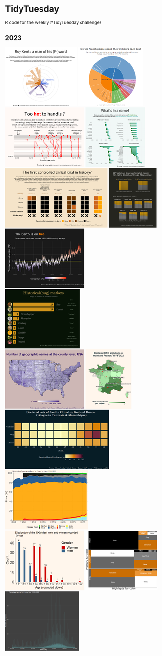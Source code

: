 # TidyTuesday

R code for the weekly #TidyTuesday challenges

## 2023

<img src="https://github.com/Haclio/TidyTuesday/blob/main/2023/2023-W39/roykent.png?raw=true" height = 195pt title="Roy Kent's f-cks - week 39"> <img src="https://github.com/Haclio/TidyTuesday/blob/main/2023/2023-W37/staticplot.png?raw=true" height = 195pt title="The Human Chronome Project - week 37"> <img src="https://github.com/Haclio/TidyTuesday/blob/main/2023/2023-W32/hotones.png?raw=true" height = 195pt title="Hot Ones podcast sauces and their Scoville rating - week 32"> <img src="https://github.com/Haclio/TidyTuesday/blob/main/2023/2023-W31/statenames2.png?raw=true" height = 195pt title="First version of state names and their entry in the US of A - week 31"> <img src="https://github.com/Haclio/TidyTuesday/blob/main/2023/2023-W30/scurvy.png?raw=true" height = 195pt title="Lind's 1747 scurvy controlled clinical trial - week 30"> <img src="https://github.com/Haclio/TidyTuesday/blob/main/2023/2023-W29/detectors.png?raw=true" height = 195pt title="GPT detectors and their bias towards non-native writers - week 29"> <img src="https://github.com/Haclio/TidyTuesday/blob/main/2023/2023-W28/temps.png?raw=true" height = 195pt title="Global temperature deviations - week 28"> <img src="https://github.com/Haclio/TidyTuesday/blob/main/2023/2023-W27/bugnames.png?raw=true" height = 195pt title="Bug names in US historical markers - week 27"> <img src="https://github.com/Haclio/TidyTuesday/blob/main/2023/2023-W26/US_geographical_names.png?raw=true" height = 195pt title="US geographical names distribution - week 26"> <img src="https://github.com/Haclio/TidyTuesday/blob/main/2023/2023-W25/plot2.png?raw=true" height = 195pt title="UFO sightings in France - week 25"> <img src="https://github.com/Haclio/TidyTuesday/blob/main/2023/2023-W24/SAFI.png?raw=true" height = 195pt title="Tanzania/Mozambique villages lack of food - week 24"> <img src="https://github.com/Haclio/TidyTuesday/blob/main/2023/2023-W23/Energyproduction.png?raw=true" height = 195pt title="French energy production - week 23"> <img src="https://github.com/Haclio/TidyTuesday/blob/main/2023/2023-W22/age.png?raw=true" height = 195pt title="Centenarians ages - week 22"> <img src="https://github.com/Haclio/TidyTuesday/blob/main/2023/2023-W21/Squirrelfur.png?raw=true" height = 195pt title="Central Park squirrels fur color - week 21"> <img src="https://github.com/Haclio/TidyTuesday/blob/main/2023/2023-W20/tpertime-all.png?raw=true" height = 195pt title="US Tornadoes by time of report - week 20">

